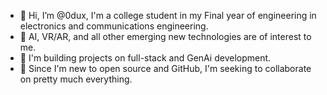 - 👋 Hi, I’m @0dux, I'm a college student in my Final year of engineering in electronics and communications engineering.
- 👀 AI, VR/AR, and all other emerging new technologies are of interest to me.
- 🌱 I'm building projects on full-stack and GenAi development.
- 💞️ Since I'm new to open source and GitHub, I'm seeking to collaborate on pretty much everything.
